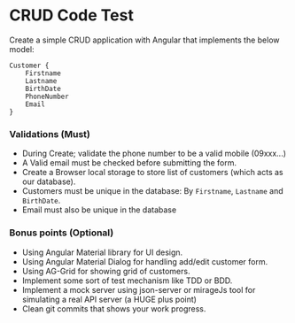 # CRUD Code Test 

Create a simple CRUD application with Angular that implements the below model:
```
Customer {
	Firstname
	Lastname
	BirthDate
	PhoneNumber
	Email
}
```
### Validations (Must)

- During Create; validate the phone number to be a valid mobile (09xxx...)
- A Valid email must be checked before submitting the form.
- Create a Browser local storage to store list of customers (which acts as our database).
- Customers must be unique in the database: By `Firstname`, `Lastname` and `BirthDate`.
- Email must also be unique in the database

### Bonus points (Optional)
- Using Angular Material library for UI design.
- Using Angular Material Dialog for handling add/edit customer form.
- Using AG-Grid for showing grid of customers.
- Implement some sort of test mechanism like TDD or BDD.
- Implement a mock server using json-server or mirageJs tool for simulating a real API server (a HUGE plus point)
- Clean git commits that shows your work progress.


